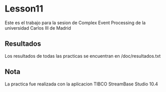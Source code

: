 # Lesson11

Este es el trabajo para la sesion de Complex Event Processing de la universidad Carlos III de Madrid
    
## Resultados

Los resultados de todas las practicas se encuentran en /doc/resultados.txt

## Nota

La practica fue realizada con la aplicacion TIBCO StreamBase Studio 10.4